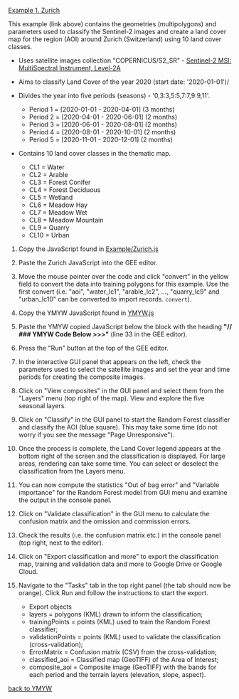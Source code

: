 
[Example 1. Zurich](https://github.com/NERC-CEH/YMYW/blob/main/Examples/Zurich.js)

This example (link above) contains the geometries (multipolygons) and parameters used to classify the Sentinel-2 images and create a land cover map for the region (AOI) around Zurich (Switzerland) using 10 land cover classes.

 - Uses satellite images collection "COPERNICUS/S2_SR" - [Sentinel-2 MSI: MultiSpectral Instrument, Level-2A](https://developers.google.com/earth-engine/datasets/catalog/COPERNICUS_S2_SR#:~:text=Sentinel%2D2%20is%20a%20wide,data%20are%20downloaded%20from%20scihub.)
 
 - Aims to classify Land Cover of the year 2020 (start date: '2020-01-01')/
 
 - Divides the year into five periods (seasons) - '0,3:3,5:5,7:7,9:9,11'.
   - Period 1 = [2020-01-01 - 2020-04-01] (3 months)
   - Period 2 = [2020-04-01 - 2020-06-01] (2 months)
   - Period 3 = [2020-06-01 - 2020-08-01] (2 months)
   - Period 4 = [2020-08-01 - 2020-10-01] (2 months)
   - Period 5 = [2020-11-01 - 2020-12-01] (2 months)
    
 - Contains 10 land cover classes in the thematic map.
   - CL1 = Water
   - CL2 = Arable
   - CL3 = Forest Conifer
   - CL4 = Forest Deciduous
   - CL5 = Wetland
   - CL6 = Meadow Hay
   - CL7 = Meadow Wet
   - CL8 = Meadow Mountain
   - CL9 = Quarry
   - CL10 = Urban


1. Copy the JavaScript found in [Example/Zurich.js](https://github.com/NERC-CEH/YMYW/blob/main/Examples/Zurich.js)  

2. Paste the Zurich JavaScript into the GEE editor. 

3. Move the mouse pointer over the code and click "convert" in the yellow field to convert the data into training polygons for this example. Use the first convert (i.e. "aoi", "water_lc1", "arable_lc2", ..., "quarry_lc9" and "urban_lc10" can be converted to import records. `convert`).

4. Copy the YMYW JavaScript found in [YMYW.js](https://github.com/NERC-CEH/YMYW/blob/main/YMYW.js)   

5. Paste the YMYW copied JavaScript below the block with the heading **"// ### YMYW Code Below >>>"**  (line 33 in the GEE editor). 

6. Press the "Run" button at the top of the GEE editor.

7. In the interactive GUI panel that appears on the left, check the parameters used to select the satellite images and set the year and time periods for creating the composite images.   

8. Click on "View composites" in the GUI panel and select them from the "Layers" menu (top right of the map). View and explore the five seasonal layers.   

9. Click on "Classify" in the GUI panel to start the Random Forest classifier and classify the AOI (blue square). This may take some time (do not worry if you see the message "Page Unresponsive").     

10. Once the process is complete, the Land Cover legend appears at the bottom right of the screen and the classification is displayed. For large areas, rendering can take some time. You can select or deselect the classification from the Layers menu.

11. You can now compute the statistics "Out of bag error" and "Variable importance" for the Random Forest model from GUI menu and examine the output in the console panel.

12. Click on "Validate classification" in the GUI menu to calculate the confusion matrix and the omission and commission errors. 

13. Check the results (i.e. the confusion matrix etc.) in the console panel (top right, next to the editor).

14. Click on "Export classification and more" to export the classification map, training and validation data and more to Google Drive or Google Cloud.

15. Navigate to the "Tasks" tab in the top right panel (the tab should now be orange). Click Run and follow the instructions to start the export.
  
      - Export objects
      - layers = polygons (KML) drawn to inform the classification;
      - trainingPoints = points (KML) used to train the Random Forest classifier;
      - validationPoints = points (KML) used to validate the classification (cross-validation);
      - ErrorMatrix = Confusion matrix (CSV) from the cross-validation;
      - classified_aoi = Classified map (GeoTIFF) of the Area of Interest;
      - composite_aoi = Composite image (GeoTIFF) with the bands for each period and the terrain layers (elevation, slope, aspect).

[back to YMYW](https://github.com/NERC-CEH/YMYW/)